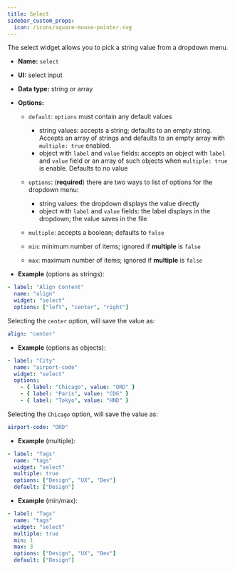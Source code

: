 ```yaml
---
title: Select
sidebar_custom_props:
  icon: /icons/square-mouse-pointer.svg
---
```


The select widget allows you to pick a string value from a dropdown menu.

- **Name:** `select`
- **UI:** select input
- **Data type:** string or array
- **Options:**

  - `default`: `options` must contain any default values

    - string values: accepts a string; defaults to an empty string. Accepts an array of strings and defaults to an empty array with `multiple: true` enabled.
    - object with `label` and `value` fields: accepts an object with `label` and `value` field or an array of such objects when `multiple: true` is enable. Defaults to no value

  - `options`: (**required**) there are two ways to list of options for the dropdown menu:

    - string values: the dropdown displays the value directly
    - object with `label` and `value` fields: the label displays in the dropdown; the value saves in the file

  - `multiple`: accepts a boolean; defaults to `false`
  - `min`: minimum number of items; ignored if **multiple** is `false`
  - `max`: maximum number of items; ignored if **multiple** is `false`

- **Example** (options as strings):

```yaml
- label: "Align Content"
  name: "align"
  widget: "select"
  options: ["left", "center", "right"]
```

Selecting the `center` option, will save the value as:

```yaml
align: "center"
```

- **Example** (options as objects):

```yaml
- label: "City"
  name: "airport-code"
  widget: "select"
  options:
    - { label: "Chicago", value: "ORD" }
    - { label: "Paris", value: "CDG" }
    - { label: "Tokyo", value: "HND" }
```

Selecting the `Chicago` option, will save the value as:

```yaml
airport-code: "ORD"
```

- **Example** (multiple):

```yaml
- label: "Tags"
  name: "tags"
  widget: "select"
  multiple: true
  options: ["Design", "UX", "Dev"]
  default: ["Design"]
```

- **Example** (min/max):

```yaml
- label: "Tags"
  name: "tags"
  widget: "select"
  multiple: true
  min: 1
  max: 3
  options: ["Design", "UX", "Dev"]
  default: ["Design"]
```
